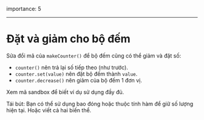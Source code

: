 importance: 5

---

# Đặt và giảm cho bộ đếm

Sửa đổi mã của `makeCounter()` để bộ đếm cũng có thể giảm và đặt số:

- `counter()` nên trả lại số tiếp theo (như trước).
- `counter.set(value)` nên đặt bộ đếm thành `value`.
- `counter.decrease()` nên giảm của bộ đếm 1 đơn vị.

Xem mã sandbox để biết ví dụ sử dụng đầy đủ.

Tái bút: Bạn có thể sử dụng bao đóng hoặc thuộc tính hàm để giữ số lượng hiện tại. Hoặc viết cả hai biến thể.
